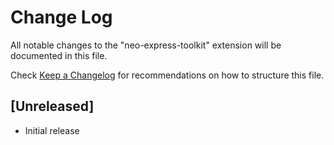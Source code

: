 # Change Log

All notable changes to the "neo-express-toolkit" extension will be documented in this file.

Check [Keep a Changelog](http://keepachangelog.com/) for recommendations on how to structure this file.

## [Unreleased]

- Initial release